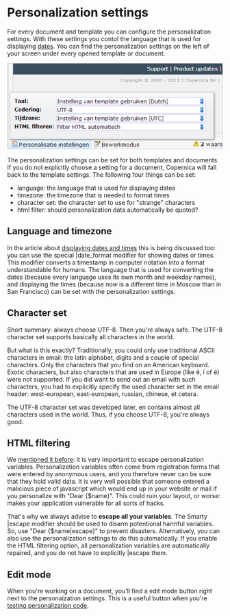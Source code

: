 # Personalization settings

For every document and template you can configure the personalization settings.
With these settings you contol the language that is used for displaying 
[dates](./using-the-smarty-date-function.md). You can find the personalization
settings on the left of your screen under every opened template or document.

![](../images/personalisatieinstellingen.png)

The personalization settings can be set for both templates and documents. If 
you do not explicitly choose a setting for a document, Copernica will fall back
to the template settings. The following four things can be set:

* language: the language that is used for displaying dates
* timezone: the timezone that is needed to format times
* character set: the character set to use for "strange" characters
* html filter: should personalization data automatically be quoted?

## Language and timezone

In the article about [displaying dates and times](./using-the-smarty-date-function.md)
this is being discussed too: you can use the special |date_format modifier for
showing dates or times. This modifier converts a timestamp in computer notation
into a format understandable for humans. The language that is used for 
converting the dates (because every language uses its own month and weekday names),
and displaying the times (because *now* is a different time in Moscow than in
San Francisco) can be set with the personalization settings.


## Character set

Short summary: always choose UTF-8. Then you're always safe. The UTF-8 character
set supports basically all characters in the world.

But what is this exactly? Traditionally, you could only use traditional ASCII
characters in email: the latin alphabet, digits and a couple of special characters. 
Only the characters that you find on an American keyboard. Exotic characters,
but also characters that are used in Europe (like ë, ï of é) were not supported.
If you did want to send out an email with such characters, you had to explicitly
specify the used character set in the email header: west-european, east-european,
russian, chinese, et cetera.

The UTF-8 character set was developed later, en contains almost all characters
used in the world. Thus, if you choose UTF-8, you're always good.


## HTML filtering

We [mentioned it before](./personalization.md): it is very important
to escape personalization variables. Personalization variables often come
from registration forms that were entered by anonymous users, and you therefore 
never can be sure that they hold valid data. It is very well possible
that someone entered a malicious piece of javascript which would end up
in your website or mail if you personalize with "Dear {$name}". This could
ruin your layout, or worse: makes your application vulnerable for all sorts
of hacks.

That's why we always advise to **escape all your variables**. The Smarty |escape
modifier should be used to disarm potentional harmful variables. So, use 
"Dear {$name|escape}" to prevent disasters. Alternatively, you can also
use the personalization settings to do this automatically. If you enable the
HTML filtering option, all personalization variables are automatically 
repaired, and you do not have to explicitly |escape them.


## Edit mode

When you're working on a document, you'll find a edit mode button right next
to the personaization settings. This is a useful button when you're
[testing personalization code](./personalization-testing.md).

